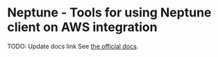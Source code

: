 # Neptune - Tools for using Neptune client on AWS integration

TODO: Update docs link
See [the official docs](https://docs.neptune.ai/integrations-and-supported-tools/model-training/).
